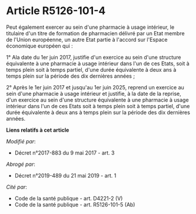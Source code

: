 # Article R5126-101-4

Peut également exercer au sein d'une pharmacie à usage intérieur, le titulaire d'un titre de formation de pharmacien délivré
par un Etat membre de l'Union européenne, un autre Etat partie à l'accord sur l'Espace économique européen qui :

1° Ala date du 1er juin 2017, justifie d'un exercice au sein d'une structure équivalente à une pharmacie à usage intérieur
dans l'un de ces Etats, soit à temps plein soit à temps partiel, d'une durée équivalente à deux ans à temps plein sur la
période des dix dernières années ;

2° Après le 1er juin 2017 et jusqu'au 1er juin 2025, reprend un exercice au sein d'une pharmacie à usage intérieur et
justifie, à la date de la reprise, d'un exercice au sein d'une structure équivalente à une pharmacie à usage intérieur dans
l'un de ces Etats soit à temps plein soit à temps partiel, d'une durée équivalente à deux ans à temps plein sur la période
des dix dernières années.

**Liens relatifs à cet article**

_Modifié par_:

  - Décret n°2017-883 du 9 mai 2017 - art. 3

_Abrogé par_:

  - Décret n°2019-489 du 21 mai 2019 - art. 1

_Cité par_:

  - Code de la santé publique - art. D4221-2 (V)
  - Code de la santé publique - art. R5126-101-5 (Ab)
